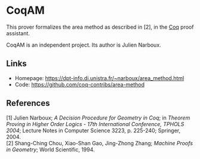 # CoqAM

This prover formalizes the area method as described in [2], in the [Coq](https://coq.inria.fr/) proof assistant.

CoqAM is an independent project.  Its author is Julien Narboux.

## Links

- Homepage: <https://dpt-info.di.unistra.fr/~narboux/area_method.html>
- Code: <https://github.com/coq-contribs/area-method>

## References

[1] Julien Narboux; *A Decision Procedure for Geometry in Coq*; in *Theorem Proving in Higher Order Logics - 17th International Conference, TPHOLS 2004*; Lecture Notes in Computer Science 3223, p. 225-240; Springer, 2004.  
[2] Shang-Ching Chou, Xiao-Shan Gao, Jing-Zhong Zhang; *Machine Proofs in Geometry*; World Scientific, 1994.
